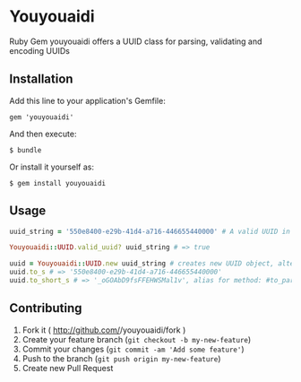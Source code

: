 # Youyouaidi

Ruby Gem youyouaidi offers a UUID class for parsing, validating and encoding UUIDs

## Installation

Add this line to your application's Gemfile:

    gem 'youyouaidi'

And then execute:

    $ bundle

Or install it yourself as:

    $ gem install youyouaidi

## Usage

```ruby
uuid_string = '550e8400-e29b-41d4-a716-446655440000' # A valid UUID in string format

Youyouaidi::UUID.valid_uuid? uuid_string # => true

uuid = Youyouaidi::UUID.new uuid_string # creates new UUID object, alternatively a short UUID can also be passed
uuid.to_s # => '550e8400-e29b-41d4-a716-446655440000'
uuid.to_short_s # => '_oGOAbD9fsFFEHWSMal1v', alias for method: #to_param
```

## Contributing

1. Fork it ( http://github.com/<my-github-username>/youyouaidi/fork )
2. Create your feature branch (`git checkout -b my-new-feature`)
3. Commit your changes (`git commit -am 'Add some feature'`)
4. Push to the branch (`git push origin my-new-feature`)
5. Create new Pull Request
